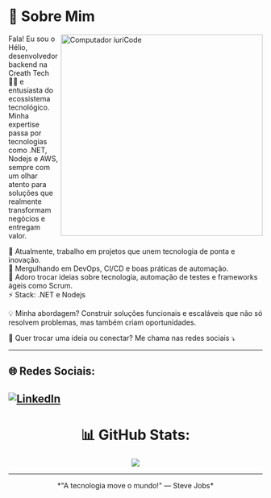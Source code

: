 # 💫 Sobre Mim

<img src="https://raw.githubusercontent.com/MicaelliMedeiros/micaellimedeiros/master/image/computer-illustration.png" min-width="400px" max-width="400px" width="400px" align="right" alt="Computador iuriCode">

<p align="left">
  Fala! Eu sou o Hélio, desenvolvedor backend na Creath Tech 👨‍💻 e entusiasta do ecossistema tecnológico. Minha expertise passa por tecnologias como .NET, Nodejs e AWS, sempre com um olhar atento para soluções que realmente transformam negócios e entregam valor.

🔭 Atualmente, trabalho em projetos que unem tecnologia de ponta e inovação.<br>
🌱 Mergulhando em DevOps, CI/CD e boas práticas de automação.<br>
💬 Adoro trocar ideias sobre tecnologia, automação de testes e frameworks ágeis como Scrum.<br>
⚡ Stack: .NET e Nodejs<br>
</p>

<p align="left">
💡 Minha abordagem? Construir soluções funcionais e escaláveis que não só resolvem problemas, mas também criam oportunidades.
</p>

<p align="left">
  💌 Quer trocar uma ideia ou conectar? Me chama nas redes sociais ⤵️
</p>

---

## 🌐 Redes Sociais:
[![LinkedIn](https://img.shields.io/badge/LinkedIn-%230077B5.svg?logo=linkedin&logoColor=white)](https://linkedin.com/in/heliofernandes/)  
---

<div align="center">

# 📊 GitHub Stats:

![](https://github-readme-streak-stats.herokuapp.com/?user=HelioFernandes404&theme=dark&hide_border=false)<br/>

---

</div>

<p align="center">*"A tecnologia move o mundo!" — Steve Jobs*</p>
